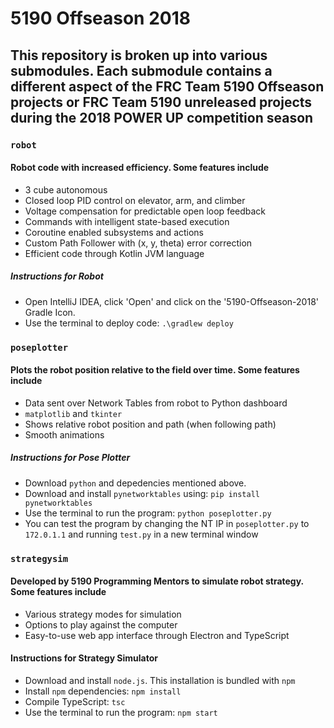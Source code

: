 # 5190 Offseason 2018

## This repository is broken up into various submodules. Each submodule contains a different aspect of the FRC Team 5190 Offseason projects or FRC Team 5190 unreleased projects during the 2018 POWER UP competition season

### ```robot```

#### Robot code with increased efficiency. Some features include

* 3 cube autonomous
* Closed loop PID control on elevator, arm, and climber
* Voltage compensation for predictable open loop feedback
* Commands with intelligent state-based execution
* Coroutine enabled subsystems and actions
* Custom Path Follower with (x, y, theta) error correction
* Efficient code through Kotlin JVM language

##### Instructions for Robot

* Open IntelliJ IDEA, click 'Open' and click on the '5190-Offseason-2018' Gradle Icon.
* Use the terminal to deploy code: ```.\gradlew deploy```

### ```poseplotter```

#### Plots the robot position relative to the field over time. Some features include

* Data sent over Network Tables from robot to Python dashboard
* ```matplotlib``` and ```tkinter```
* Shows relative robot position and path (when following path)
* Smooth animations

##### Instructions for Pose Plotter

* Download ```python``` and depedencies mentioned above.
* Download and install ```pynetworktables``` using: ```pip install pynetworktables```
* Use the terminal to run the program: ```python poseplotter.py```
* You can test the program by changing the NT IP in ```poseplotter.py``` to ```172.0.1.1``` and running ```test.py``` in a new terminal window

### ```strategysim```

#### Developed by 5190 Programming Mentors to simulate robot strategy. Some features include

* Various strategy modes for simulation
* Options to play against the computer
* Easy-to-use web app interface through Electron and TypeScript

#### Instructions for Strategy Simulator

* Download and install ```node.js```. This installation is bundled with ```npm```
* Install ```npm``` dependencies: ```npm install```
* Compile TypeScript: ```tsc```
* Use the terminal to run the program: ```npm start```
